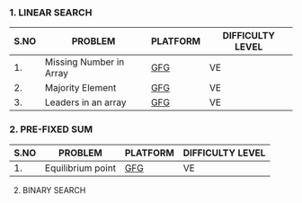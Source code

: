 ### 1. LINEAR SEARCH 
|S.NO|PROBLEM|PLATFORM|DIFFICULTY LEVEL|
|----|-------|--------|----------------|
|1.|Missing Number in Array|[GFG](https://www.geeksforgeeks.org/find-the-missing-number/)|VE|
|2.|Majority Element|[GFG](https://www.geeksforgeeks.org/majority-element/)|VE|
|3.|Leaders in an array|[GFG](https://www.geeksforgeeks.org/leaders-in-an-array/)|VE|

### 2. PRE-FIXED SUM
|S.NO|PROBLEM|PLATFORM|DIFFICULTY LEVEL|
|----|-------|--------|----------------|
|1.|Equilibrium point|[GFG](https://www.geeksforgeeks.org/equilibrium-index-of-an-array/)|VE|

2. BINARY SEARCH
